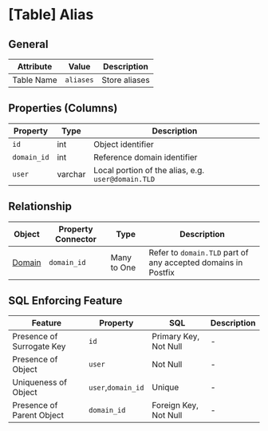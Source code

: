# [Table] Alias
## General

| Attribute | Value | Description |
| - | - | - |
| Table Name | `aliases` | Store aliases |

## Properties (Columns)

| Property | Type | Description |
| - | - | - |
| `id` | int | Object identifier |
| `domain_id` | int | Reference domain identifier |
| `user` | varchar | Local portion of the alias, e.g. `user@domain.TLD` |

## Relationship 

| Object | Property Connector | Type | Description |
| - | - | - | - |
| [Domain]([Table]_Domain.md) | `domain_id` | Many to One | Refer to `domain.TLD` part of any accepted domains in Postfix |

## SQL Enforcing Feature

| Feature | Property | SQL | Description |
| - | - | - | - |
| Presence of Surrogate Key | `id` | Primary Key, Not Null  | - |
| Presence of Object | `user` | Not Null | - |
| Uniqueness of Object | `user`,`domain_id` | Unique  | - |
| Presence of Parent Object | `domain_id` |  Foreign Key, Not Null | - |
